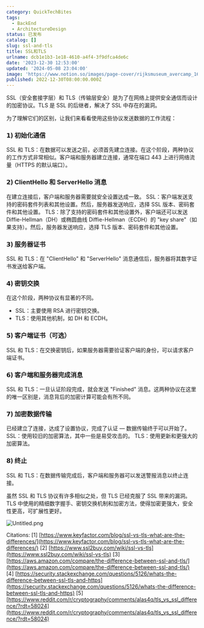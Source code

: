 ```yaml
---
category: QuickTechBites
tags:
  - BackEnd
  - ArchitectureDesign
status: 已发布
catalog: []
slug: ssl-and-tls
title: SSL和TLS
urlname: dcb1e1b3-1e18-4610-a4f4-3f9dfca4de6c
date: '2023-12-30 12:53:00'
updated: '2024-05-08 23:04:00'
image: 'https://www.notion.so/images/page-cover/rijksmuseum_avercamp_1620.jpg'
published: 2022-12-30T08:00:00.000Z
---
```


SSL（安全套接字层）和 TLS（传输层安全）是为了在网络上提供安全通信而设计的加密协议。TLS 是 SSL 的后继者，解决了 SSL 中存在的漏洞。


为了理解它们的区别，让我们来看看使用这些协议发送数据的工作流程：


### 𝟭) 初始化通信


SSL 和 TLS：在数据可以发送之前，必须首先建立连接。在这个阶段，两种协议的工作方式非常相似。客户端和服务器建立连接，通常在端口 443 上进行网络流量（HTTPS 的默认端口）。


### 𝟮) ClientHello 和 ServerHello 消息


在建立连接后，客户端和服务器需要就安全设置达成一致。
SSL：客户端发送支持的密码套件列表和其他设置。然后，服务器发送响应，选择 SSL 版本、密码套件和其他设置。
TLS：除了支持的密码套件和其他设置外，客户端还可以发送 Diffie-Hellman（DH）或椭圆曲线 Diffie-Hellman（ECDH）的 "key share"（如果支持）。然后，服务器发送响应，选择 TLS 版本、密码套件和其他设置。


### 𝟯) 服务器证书


SSL 和 TLS：在 "ClientHello" 和 "ServerHello" 消息通信后，服务器将其数字证书发送给客户端。


### 𝟰) 密钥交换


在这个阶段，两种协议有显著的不同。
- SSL：主要使用 RSA 进行密钥交换。
- TLS：使用其他机制，如 DH 和 ECDH。


### 𝟱) 客户端证书（可选）


SSL 和 TLS：在交换密钥后，如果服务器需要验证客户端的身份，可以请求客户端证书。


### 𝟲) 客户端和服务器完成消息


SSL 和 TLS：一旦认证阶段完成，就会发送 "Finished" 消息。这两种协议在这里的唯一区别是，消息背后的加密计算可能会有所不同。


### 𝟳) 加密数据传输


已经建立了连接，达成了设置协议，完成了认证 — 数据传输终于可以开始了。
SSL：使用较旧的加密算法，其中一些是易受攻击的。
TLS：使用更新和更强大的加密算法。


### 𝟴) 终止


SSL 和 TLS：在数据传输完成后，客户端和服务器可以发送警报消息以终止连接。


虽然 SSL 和 TLS 协议有许多相似之处，但 TLS 已经克服了 SSL 带来的漏洞。TLS 中使用的精细数字握手、密钥交换机制和加密方法，使得加密更强大，安全性更高，可扩展性更好。


![Untitled.png](https://prod-files-secure.s3.us-west-2.amazonaws.com/5d24fe63-e567-4804-86f9-9fdc62e13082/8ff987c5-7f31-4b50-83f5-c69ee7578c4a/Untitled.png?X-Amz-Algorithm=AWS4-HMAC-SHA256&X-Amz-Content-Sha256=UNSIGNED-PAYLOAD&X-Amz-Credential=ASIAZI2LB466VQNTWPYY%2F20250416%2Fus-west-2%2Fs3%2Faws4_request&X-Amz-Date=20250416T054006Z&X-Amz-Expires=3600&X-Amz-Security-Token=IQoJb3JpZ2luX2VjELX%2F%2F%2F%2F%2F%2F%2F%2F%2F%2FwEaCXVzLXdlc3QtMiJGMEQCIH4HjB%2BhjKBqdhh1W2TLautEDh5Qk2Unxtedgfr0NJ1IAiAjtgNHTrx760B2SrJyJ5sGlv4BgaIRM7z282F4fIwxhir%2FAwg%2BEAAaDDYzNzQyMzE4MzgwNSIM2ah5QmFsg1eZYZfkKtwDcj%2BG7C0G3dNLFXSB9XVUDTg3hcc6eVG8R2xq2rbSZaGI%2FaX38vPGDxICT69aHRWuUMyKo4jdCtlg117aNgXeOb7kzEIL4J09BSRwjqxqeYgKdS%2FLrVEVhsAUtrE20dCr%2Bh2VWAR%2FReqfdIdbI%2Fmy4QPL7ITQm9Dk4VnggSjtbJD7BAVNfVaQYg51TVHF6RZnXXBGCAv8IJadEvGRxtm2LBvrWqRV1zhFlJ%2B790bvpkjBGzXYRgrHdAMOhQmvawTWpV5EwI2rulwVxCpJHDHmlpAHewFB2NDeqItm0Fe8%2FjQhdjh7a%2FwpXMPhzk2P25yKXfIPDMMd1AOc0h8raip%2FBUpHd3VuX6cMMKB78VPam1imDJ4mgUmO5DPXdwCgdbOG1kaQgHOurxOddkFuvz8ZasSV1o8EX8UzSxokUYHk7nniKJwoUMN4wrHzRwXC8mh9KdVN%2BKFRBjZ%2FMebg%2BPle5uJdz7eLYxkFLX0lD9NFYfzhSY419o6sigsMEt6Gs%2BFj6CoStUYxYWqllkuta8ZjYfERtMj62%2BErX2%2BBbQfgees4mP6njJnvROB3CQPE5NyybHF7o5av4hfzy9j4%2FJiDltRr%2BloU8B%2BPSZxOipjSsf78D4YTbjFwdp5EBNQw6u%2F8vwY6pgFwAvUjbD%2BFnWNB02ejlbN%2FJ7K8H2NiE7kxw1jscspKQdGLQWTU4NoEMPRFxwmysnleBSeq1LwrH33BSL%2B3luVLqfkW%2Bbcm211c1hurQvJQqa39PKilLQ%2FvcT3eJaOr3khQTVvVgtXkh8ho6OKZAfLHYwPzOyCfGJw9wTgbnC61CK4tEGjTxqfLUw3EhQzofw3aeEd7t7EIr1ucb14lCn%2Bp0Lt%2Bqa56&X-Amz-Signature=afc6e2ef1c98d02abee32f6b13fcee84b32dd76b0e419a02a120c215acaa6273&X-Amz-SignedHeaders=host&x-id=GetObject)


Citations:
[1] [https://www.keyfactor.com/blog/ssl-vs-tls-what-are-the-differences/](https://www.keyfactor.com/blog/ssl-vs-tls-what-are-the-differences/)
[2] [https://www.ssl2buy.com/wiki/ssl-vs-tls](https://www.ssl2buy.com/wiki/ssl-vs-tls)
[3] [https://aws.amazon.com/compare/the-difference-between-ssl-and-tls/](https://aws.amazon.com/compare/the-difference-between-ssl-and-tls/)
[4] [https://security.stackexchange.com/questions/5126/whats-the-difference-between-ssl-tls-and-https](https://security.stackexchange.com/questions/5126/whats-the-difference-between-ssl-tls-and-https)
[5] [https://www.reddit.com/r/cryptography/comments/alas4q/tls_vs_ssl_difference/?rdt=58024](https://www.reddit.com/r/cryptography/comments/alas4q/tls_vs_ssl_difference/?rdt=58024)

